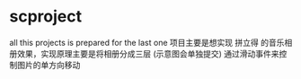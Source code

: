 # scproject
all this projects is prepared for the last one
项目主要是想实现 拼立得 的音乐相册效果，实现原理主要是将相册分成三层   (示意图会单独提交)
通过滑动事件来控制图片的单方向移动
